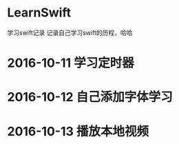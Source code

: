 # LearnSwift
学习swift记录
记录自己学习swift的历程，哈哈

# 2016-10-11 学习定时器
# 2016-10-12 自己添加字体学习
# 2016-10-13 播放本地视频

